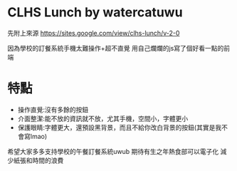 # CLHS Lunch by watercatuwu
先附上來源
https://sites.google.com/view/clhs-lunch/v-2-0

因為學校的訂餐系統手機太難操作+超不直覺
用自己爛爛的js寫了個好看一點的前端

# 特點
- 操作直覺:沒有多餘的按鈕
- 介面整潔:能不放的資訊就不放，尤其手機，空間小，字體更小
- 保護眼睛:字體更大，還預設黑背景，而且不給你改白背景的按鈕(其實是我不會寫lmao)

希望大家多多支持學校的午餐訂餐系統uwub
期待有生之年熱食部可以電子化
減少紙張和時間的浪費
